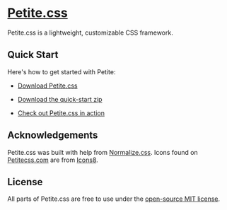 # [Petite.css](https://petitecss.com)

Petite.css is a lightweight, customizable CSS framework.

## Quick Start

Here's how to get started with Petite:

* [Download Petite.css](https://gitlab.com/shanebodimer/Petite.css/raw/master/petite.css)

* [Download the quick-start zip](https://gitlab.com/shanebodimer/Petite.css/raw/master/downloads/quickstart.zip)

* [Check out Petite.css in action](https://petitecss.com/#examples)

## Acknowledgements

Petite.css was built with help from [Normalize.css](https://necolas.github.io/normalize.css/). Icons found on [Petitecss.com](https://petitecss.com) are from [Icons8](https://icons8.com/).

## License

All parts of Petite.css are free to use under the [open-source MIT license](https://gitlab.com/shanebodimer/Petite.css/blob/master/LICENSE).
